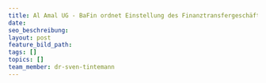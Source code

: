 ```yaml
---
title: Al Amal UG - BaFin ordnet Einstellung des Finanztransfergeschäfts an
date:
seo_beschreibung:
layout: post
feature_bild_path:
tags: []
topics: []
team_member: dr-sven-tintemann
---
```

